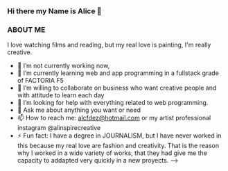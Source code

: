 ### Hi there my Name is Alice 👋
### ABOUT ME
I love watching films and reading, but my real love is painting, I'm really creative.


- 🔭 I’m not currently working now,  
- 🌱 I’m currently learning web and app programming in a fullstack grade of FACTORIA F5
- 👯 I’m willing to collaborate on business who want creative people and with attitude to learn each day
- 🤔 I’m looking for help with everything related to web programming.
- 💬 Ask me about anything you want or need  
- 📫 How to reach me: alcfdez@hotmail.com or my artist professional instagram @alinspirecreative
- ⚡ Fun fact: I have a degree in JOURNALISM, but I have never worked in this because my real love are  fashion and creativity. That is the reason why  I worked in a wide variety of works, that they had give  me the capacity to addapted very quickly in a new proyects.
-->
